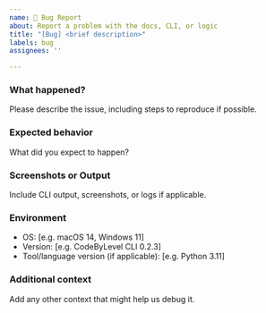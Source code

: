 ```yaml
---
name: 🐛 Bug Report
about: Report a problem with the docs, CLI, or logic
title: "[Bug] <brief description>"
labels: bug
assignees: ''

---
```


### What happened?

Please describe the issue, including steps to reproduce if possible.

### Expected behavior

What did you expect to happen?

### Screenshots or Output

Include CLI output, screenshots, or logs if applicable.

### Environment

- OS: [e.g. macOS 14, Windows 11]
- Version: [e.g. CodeByLevel CLI 0.2.3]
- Tool/language version (if applicable): [e.g. Python 3.11]

### Additional context

Add any other context that might help us debug it.
